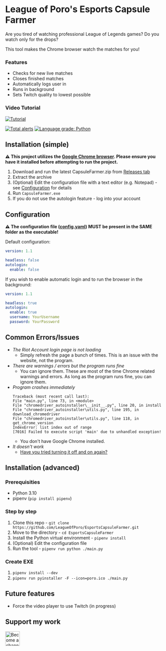 # League of Poro's Esports Capsule Farmer

Are you tired of watching professional League of Legends games? Do you watch only for the drops?

This tool makes the Chrome browser watch the matches for you!

### Features
- Checks for new live matches
- Closes finished matches
- Automatically logs user in
- Runs in background
- Sets Twitch quality to lowest possible

### Video Tutorial
[![Tutorial](https://img.youtube.com/vi/FCk6MoSjt5w/0.jpg)](https://www.youtube.com/watch?v=FCk6MoSjt5w)

[![Total alerts](https://img.shields.io/lgtm/alerts/g/LeagueOfPoro/EsportsCapsuleFarmer.svg?logo=lgtm&logoWidth=18)](https://lgtm.com/projects/g/LeagueOfPoro/EsportsCapsuleFarmer/alerts/)
[![Language grade: Python](https://img.shields.io/lgtm/grade/python/g/LeagueOfPoro/EsportsCapsuleFarmer.svg?logo=lgtm&logoWidth=18)](https://lgtm.com/projects/g/LeagueOfPoro/EsportsCapsuleFarmer/context:python)

## Installation (simple)

**⚠️ This project utilizes the [Google Chrome browser](https://www.google.com/chrome/). Please ensure you have it installed before attempting to run the project.**

1. Download and run the latest CapsuleFarmer.zip from [Releases tab](https://github.com/LeagueOfPoro/EsportsCapsuleFarmer/releases)
2. Extract the archive
3. (Optional) Edit the configuration file with a text editor (e.g. Notepad) - see [Configuration](#configuration) for details
4. Run `CapsuleFarmer.exe`
5. If you do not use the autologin feature - log into your account 

## Configuration
**⚠️ The configuration file ([config.yaml](config.yaml)) MUST be present in the SAME folder as the executable!**

Default configuration:
```yaml
version: 1.1

headless: false
autologin:
  enable: false
```

If you wish to enable automatic login and to run the browser in the background:
```yaml
version: 1.1

headless: true
autologin:
  enable: true
  username: YourUsername
  password: YourPassword
```

## Common Errors/Issues

- *The Riot Account login page is not loading*
    - Simply refresh the page a bunch of times. This is an issue with the website, not the program.
- *There are warnings / errors but the program runs fine* 
    - You can ignore them. These are most of the time Chrome related warnings and errors. As long as the program runs fine, you can ignore them.
- *Program crashes immediately*
  ```
  Traceback (most recent call last):
  File "main.py", line 73, in <module>
  File "chromedriver_autoinstaller\__init__.py", line 20, in install
  File "chromedriver_autoinstaller\utils.py", line 195, in download_chromedriver
  File "chromedriver_autoinstaller\utils.py", line 118, in get_chrome_version
  IndexError: list index out of range
  [7016] Failed to execute script 'main' due to unhandled exception!
  ```
    - You don't have Google Chrome installed.
- *It doesn't work*
    - [Have you tried turning it off and on again?](https://www.youtube.com/watch?v=p85xwZ_OLX0)

## Installation (advanced)

### Prerequisities
- Python 3.10
- pipenv (`pip install pipenv`)

### Step by step
1. Clone this repo - `git clone https://github.com/LeagueOfPoro/EsportsCapsuleFarmer.git`
2. Move to the directory -  `cd EsportsCapsuleFarmer`
3. Install the Python virtual environment - `pipenv install`
4. (Optional) Edit the configuration file
5. Run the tool - `pipenv run python ./main.py`

### Create EXE
1.  `pipenv install --dev`
2.  `pipenv run pyinstaller -F --icon=poro.ico ./main.py`

## Future features
- Force the video player to use Twitch (in progress)

## Support my work
<a href='https://www.youtube.com/channel/UCwgpdTScSd788qILhLnyyyw/join' target='_blank'><img height='35' style='border:0px;height:46px;' src='https://share.leagueofporo.com/yt_member.png' border='0' alt='Become a channel member on YouTube' />
